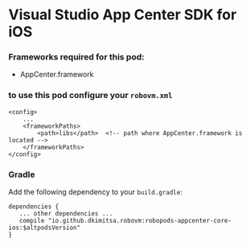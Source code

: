 # Visual Studio App Center SDK for iOS

### Frameworks required for this pod:
* AppCenter.framework

### to use this pod configure your `robovm.xml`

```
<config>
    ...
    <frameworkPaths>
        <path>libs</path>  <!-- path where AppCenter.framework is located -->
    </frameworkPaths>
</config>
```

### Gradle

Add the following dependency to your `build.gradle`:

```
dependencies {
   ... other dependencies ...
   compile "io.github.dkimitsa.robovm:robopods-appcenter-core-ios:$altpodsVersion"
}
```